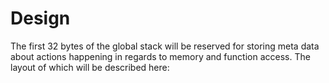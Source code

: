 # Design

The first 32 bytes of the global stack will be reserved for storing meta data about actions happening in regards to memory and function access. 
The layout of which will be described here: 

